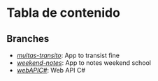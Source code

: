# Tabla de contenido

## Branches

+ *[multas-transito](https://github.com/D3AH/KinalWorkspace/tree/multas-transito)*: App to transist fine
+ *[weekend-notes](https://github.com/D3AH/KinalWorkspace/tree/weekend-notes)*: App to notes weekend school
+ *[webAPIC#](https://github.com/D3AH/KinalWorkspace/tree/webAPIC%23)*: Web API C#
